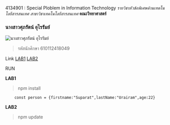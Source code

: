 4134901 : Special Ploblem in Information Technology
_รายวิชาหัวข้อพิเศษด้านเทตโนโลยีสารสนเทศ_
_สาขาวิชาเทคโนโลยีสารสนเทศ_
**คณะวิทยาศาสตร์**

### นางสาวศุภรัตน์ อุไรรัมย์
![นางสาวศุภรัตน์ อุไรรัมย์]("https://scontent.fbkk10-1.fna.fbcdn.net/v/t39.30808-6/265699347_2704007729907559_6226211579691815218_n.jpg?_nc_cat=105&ccb=1-5&_nc_sid=730e14&_nc_ohc=vVzqg_NqmKoAX80Zz3O&_nc_ht=scontent.fbkk10-1.fna&oh=2b7d09c6571d4e59375b903884c18497&oe=61B54530")
> รหัสนักศึกษา 610112418049

Link
[LAB1](https://github.com/suparaturairam/4134901/tree/main/LAB1)
[LAB2](https://github.com/suparaturairam/4134901/tree/main/LAB2)


RUN

**LAB1**
>npm install
```
    const person = {firstname:"Suparat",lastName:"Urairam",age:22}
```

**LAB2**

>npm update
